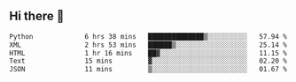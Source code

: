 ## Hi there 👋

<!--
**alihaqberdi/alihaqberdi** is a ✨ _special_ ✨ repository because its `README.md` (this file) appears on your GitHub profile.

Here are some ideas to get you started:

- 🔭 I’m currently working on ...
- 🌱 I’m currently learning ...
- 👯 I’m looking to collaborate on ...
- 🤔 I’m looking for help with ...
- 💬 Ask me about ...
- 📫 How to reach me: ...
- 😄 Pronouns: ...
- ⚡ Fun fact: ...
-->

<!--START_SECTION:waka-->

```txt
Python             6 hrs 38 mins   ██████████████▒░░░░░░░░░░   57.94 %
XML                2 hrs 53 mins   ██████▒░░░░░░░░░░░░░░░░░░   25.14 %
HTML               1 hr 16 mins    ██▓░░░░░░░░░░░░░░░░░░░░░░   11.15 %
Text               15 mins         ▓░░░░░░░░░░░░░░░░░░░░░░░░   02.20 %
JSON               11 mins         ▒░░░░░░░░░░░░░░░░░░░░░░░░   01.67 %
```

<!--END_SECTION:waka-->
